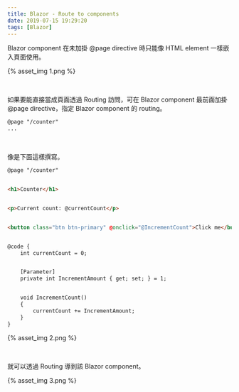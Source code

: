 ```yaml
---
title: Blazor - Route to components
date: 2019-07-15 19:29:20
tags: [Blazor]
---
```


Blazor component 在未加掛 @page directive 時只能像 HTML element 一樣嵌入頁面使用。  

<!-- More -->

{% asset_img 1.png %}

</br>


如果要能直接當成頁面透過 Routing 訪問，可在 Blazor component 最前面加掛 @page directive，指定 Blazor component 的 routing。  

```html
@page "/counter"
...
```

</br>


像是下面這樣撰寫。  

```html
@page "/counter"


<h1>Counter</h1>


<p>Current count: @currentCount</p>


<button class="btn btn-primary" @onclick="@IncrementCount">Click me</button>


@code {
    int currentCount = 0;


    [Parameter]
    private int IncrementAmount { get; set; } = 1;


    void IncrementCount()
    {
        currentCount += IncrementAmount;
    }
}
```

{% asset_img 2.png %}

</br>


就可以透過 Routing 導到該 Blazor component。  

{% asset_img 3.png %}
